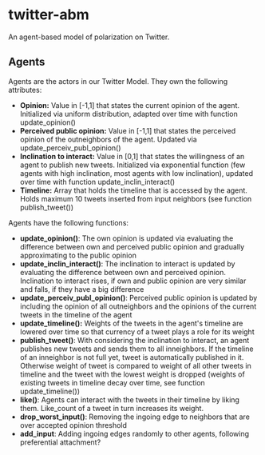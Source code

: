 # twitter-abm
An agent-based model of polarization on Twitter.


## Agents
Agents are the actors in our Twitter Model. They own the following attributes:
- **Opinion:** Value in [-1,1] that states the current opinion of the agent. Initialized via uniform distribution, adapted over time with function update_opinion()
- **Perceived public opinion:** Value in [-1,1] that states the perceived opinion of the  outneighbors of the agent. Updated via update_perceiv_publ_opinion()
- **Inclination to interact:** Value in [0,1] that states the willingness of an agent to publish new tweets. Initialized via exponential function (few agents with high inclination, most agents with low inclination), updated over time with function update_inclin_interact()
- **Timeline:** Array that holds the timeline that is accessed by the agent. Holds maximum 10 tweets inserted from input neighbors (see function publish_tweet())

Agents have the following functions:
- **update_opinion()**: The own opinion is updated via evaluating the difference between own and perceived public opinion and gradually approximating to the public opinion
- **update_inclin_interact()**: The inclination to interact is updated by evaluating the difference between own and perceived opinion. Inclination to interact rises, if own and public opinion are very similar and falls, if they have a big difference
- **update_perceiv_publ_opinion()**: Perceived public opinion is updated by including the opinion of all outneighbors and the opinions of the current tweets in the timeline of the agent
- **update_timeline():** Weights of the tweets in the agent's timeline are lowered over time so that currency of a tweet plays a role for its weight
- **publish_tweet()**: With considering the inclination to interact, an agent publishes new tweets and sends them to all inneighbors. If the timeline of an inneighbor is not full yet, tweet is automatically published in it. Otherwise weight of tweet is compared to weight of all other tweets in timeline and the tweet with the lowest weight is dropped (weights of existing tweets in timeline decay over time, see function update_timeline())
- **like()**: Agents can interact with the tweets in their timeline by liking them. Like_count of a tweet in turn increases its weight.
- **drop_worst_input()**: Removing the ingoing edge to neighbors that are over accepted opinion threshold
- **add_input**: Adding ingoing edges randomly to other agents, following preferential attachment?
